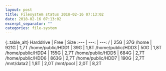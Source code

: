 ```yaml
---
layout: post
title: Filesystem status 2018-02-16 07:13:02
date: 2018-02-16 07:13:02
excerpt_separator: ""
categories: file-system
---
```

{:.table_alt}
Harddrive | Free | Size
:--- | ---: | ---:
/ | 25G | 37G
/home | 921G | 1,7T
/home/public/HDD1 | 39G | 1,8T
/home/public/HDD3 | 50G | 1,8T
/home/public/HDD4 | 155G | 2,7T
/home/public/HDD5 | 684G | 2,7T
/home/public/HDD6 | 863G | 2,7T
/home/public/HDD7 | 190G | 2,7T
/mnt/data2 | 1,8T | 2,0T
/mnt/pool | 2,0T | 8,2T
